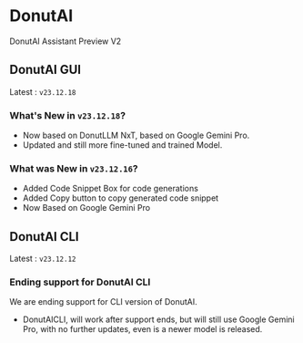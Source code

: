 # DonutAI
DonutAI Assistant Preview V2
## DonutAI GUI
Latest : `v23.12.18`
### What's New in `v23.12.18`?
* Now based on DonutLLM NxT, based on Google Gemini Pro.
* Updated and still more fine-tuned and trained Model.
### What was New in `v23.12.16`?
* Added Code Snippet Box for code generations
* Added Copy button to copy generated code snippet
* Now Based on Google Gemini Pro
## DonutAI CLI
Latest : `v23.12.12`
### Ending support for DonutAI CLI
We are ending support for CLI version of DonutAI.
* DonutAICLI, will work after support ends, but will still use Google Gemini Pro, with no further updates, even is a newer model is released.
